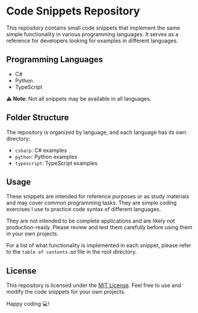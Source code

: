 # Code Snippets Repository

This repository contains small code snippets that implement the same simple functionality in various programming languages. It serves as a reference for developers looking for examples in different languages.

## Programming Languages

- C#
- Python
- TypeScript

**⚠️ Note**: Not all snippets may be available in all languages.

## Folder Structure

The repository is organized by language, and each language has its own directory:

- `csharp`: C# examples
- `python`: Python examples
- `typescript`: TypeScript examples

## Usage

These snippets are intended for reference purposes or as study materials and may cover common programming tasks. They are simple coding exercises I use to practice code syntax of different languages.

They are not intended to be complete applications and are likely not production-ready. Please review and test them carefully before using them in your own projects.

For a list of what functionality is implemented in each snippet, please refer to the `table of contents.md` file in the root directory.

<!-- incorportate table  -->

## License

This repository is licensed under the [MIT License](LICENSE).
Feel free to use and modify the code snippets for your own projects.

Happy coding 💻!
